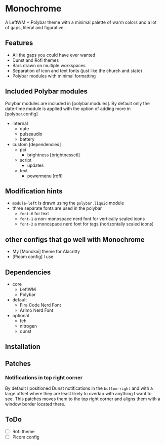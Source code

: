 # Monochrome
A LeftWM + Polybar theme with a minimal palette of warm colors and a lot of gaps, literal and figurative.

## Features
- All the gaps you could have ever wanted
- Dunst and Rofi themes
- Bars drawn on multiple workspaces
- Separation of icon and text fonts (just like the church and state)
- Polybar modules with minimal formatting

## Included Polybar modules
Polybar modules are included in [polybar.modules]. By default only the date-time module is applied with the option of adding more in [polybar.config]
- internal
	- date
	- pulseaudio
	- battery
- custom [dependencies]
	- pci
		- brightness [brightnessctl]
	- script
		- updates
	- text
		- powermenu [rofi]

## Modification hints
- `module-left` is drawn using the `polybar.liquid` module
- three separate fonts are used in the polybar
	- `font-0` for text
	- `font-1` a non-monospace nerd font for vertically scaled icons
	- `font-2` a monospace nerd font for tags (horizontally scaled icons)

## other configs that go well with Monochrome
- My [Monokai] theme for Alacritty
- [Picom config] I use

## Dependencies
- core
	- LeftWM
	- Polybar
- default
	- Fira Code Nerd Font
	- Arimo Nerd Font
- optional
	- feh
	- nitrogen
	- dunst

## Installation


## Patches
### Notifications in top right corner
By default I positioned Dunst notifications in the `bottom-right` and with a large offset where they are least likely to overlap with anything I want to see. This patches moves them to the top right corner and aligns them with a window border located there.

## ToDo
- [ ] Rofi theme
- [ ] Picom config